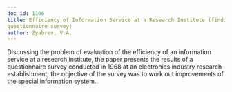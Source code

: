 ```yaml
---
doc_id: 1106
title: Efficiency of Information Service at a Research Institute (findings of a
questionnaire survey)
author: Zyabrev, V.A.
---
```


Discussing the problem of evaluation of the efficiency of an information
service at a research institute, the paper presents the results of a
questionnaire survey conducted in 1968 at an electronics industry research
establishment; the objective of the survey was to work out improvements
of the special information system..